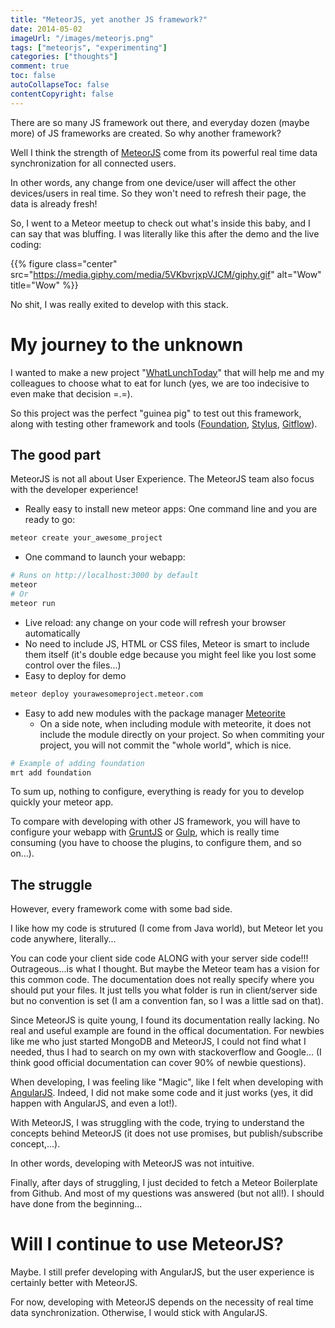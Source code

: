 ```yaml
---
title: "MeteorJS, yet another JS framework?"
date: 2014-05-02
imageUrl: "/images/meteorjs.png"
tags: ["meteorjs", "experimenting"]
categories: ["thoughts"]
comment: true
toc: false
autoCollapseToc: false
contentCopyright: false
---
```


There are so many JS framework out there, and everyday dozen (maybe more) of JS frameworks are created. So why another framework?

Well I think the strength of [MeteorJS][] come from its powerful real time data synchronization for all connected users.

In other words, any change from one device/user will affect the other devices/users in real time. So they won't need to refresh their page, the data is already fresh!

<!--more-->

So, I went to a Meteor meetup to check out what's inside this baby, and I can say that was bluffing.
I was literally like this after the demo and the live coding:

{{% figure class="center" src="https://media.giphy.com/media/5VKbvrjxpVJCM/giphy.gif" alt="Wow" title="Wow" %}}

No shit, I was really exited to develop with this stack.

# My journey to the unknown

I wanted to make a new project "[WhatLunchToday](https://github.com/l-lin/whatlunchtoday)" that will help me and my colleagues to choose what to eat for lunch
(yes, we are too indecisive to even make that decision =.=).

So this project was the perfect "guinea pig" to test out this framework, along with testing other framework and tools
([Foundation](http://foundation.zurb.com/), [Stylus](http://learnboost.github.io/stylus/), [Gitflow](https://github.com/nvie/gitflow)).

## The good part

MeteorJS is not all about User Experience. The MeteorJS team also focus with the developer experience!

* Really easy to install new meteor apps: One command line and you are ready to go:

```bash
meteor create your_awesome_project
```

* One command to launch your webapp:

```bash
# Runs on http://localhost:3000 by default
meteor
# Or
meteor run
```

* Live reload: any change on your code will refresh your browser automatically
* No need to include JS, HTML or CSS files, Meteor is smart to include them itself (it's double edge because you might feel like you lost some control over the files...)
* Easy to deploy for demo

```bash
meteor deploy yourawesomeproject.meteor.com
```

* Easy to add new modules with the package manager [Meteorite](https://github.com/oortcloud/meteorite/)
  * On a side note, when including module with meteorite, it does not include the module directly on your project. So when commiting your project, you will not commit the "whole world", which is nice.

```bash
# Example of adding foundation
mrt add foundation
```

To sum up, nothing to configure, everything is ready for you to develop quickly your meteor app.

To compare with developing with other JS framework, you will have to configure your webapp with [GruntJS](http://gruntjs.com/)
or [Gulp](http://gulpjs.com/), which is really time consuming (you have to choose the plugins, to configure them, and so on...).

## The struggle

However, every framework come with some bad side.

I like how my code is strutured (I come from Java world), but Meteor let you code anywhere, literally...

You can code your client side code ALONG with your server side code!!! Outrageous...is what I thought. But maybe the Meteor team
has a vision for this common code.
The documentation does not really specify where you should put your files. It just tells you what folder is run in client/server side
but no convention is set (I am a convention fan, so I was a little sad on that).

Since MeteorJS is quite young, I found its documentation really lacking.
No real and useful example are found in the offical documentation. For newbies like me who just started MongoDB and MeteorJS,
I could not find what I needed, thus I had to search on my own with stackoverflow and Google...
(I think good official documentation can cover 90% of newbie questions).

When developing, I was feeling like "Magic", like I felt when developing with [AngularJS](https://angularjs.org/).
Indeed, I did not make some code and it just works (yes, it did happen with AngularJS, and even a lot!).

With MeteorJS, I was struggling with the code, trying to understand the concepts behind MeteorJS (it does not use promises, but publish/subscribe concept,...).

In other words, developing with MeteorJS was not intuitive.

Finally, after days of struggling, I just decided to fetch a Meteor Boilerplate from Github. And most of my questions was answered (but not all!).
I should have done from the beginning...

# Will I continue to use MeteorJS?

Maybe. I still prefer developing with AngularJS, but the user experience is certainly better with MeteorJS.

For now, developing with MeteorJS depends on the necessity of real time data synchronization.
Otherwise, I would stick with AngularJS.

[meteorjs]: http://www.meteor.com
